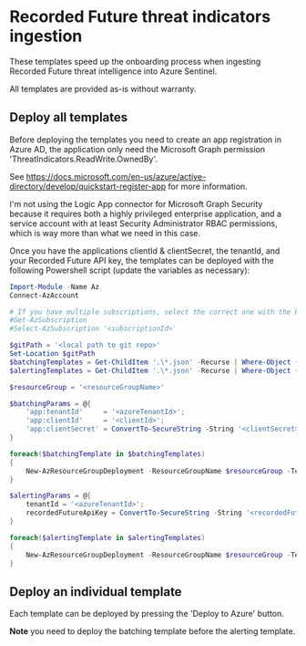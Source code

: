 # Recorded Future threat indicators ingestion
These templates speed up the onboarding process when ingesting Recorded Future threat intelligence into Azure Sentinel.

All templates are provided as-is without warranty.

## Deploy all templates
Before deploying the templates you need to create an app registration in Azure AD, the application only need the Microsoft Graph permission 'ThreatIndicators.ReadWrite.OwnedBy'.

See https://docs.microsoft.com/en-us/azure/active-directory/develop/quickstart-register-app for more information.

I'm not using the Logic App connector for Microsoft Graph Security because it requires both a highly privileged enterprise application, and a service account with at least Security Administrator RBAC permissions, which is way more than what we need in this case.

Once you have the applications clientId & clientSecret, the tenantId, and your Recorded Future API key, the templates can be deployed with the following Powershell script (update the variables as necessary):
```Powershell
Import-Module -Name Az
Connect-AzAccount

# If you have multiple subscriptions, select the correct one with the below 2 lines
#Get-AzSubscription
#Select-AzSubscription '<subscriptionId>'

$gitPath = '<local path to git repo>'
Set-Location $gitPath
$batchingTemplates = Get-ChildItem '.\*.json' -Recurse | Where-Object {$_.FullName -like "*Batching*"}
$alertingTemplates = Get-ChildItem '.\*.json' -Recurse | Where-Object {$_.FullName -like "*Alerting*"}

$resourceGroup = '<resourceGroupName>'

$batchingParams = @{
    'app:tenantId'     = '<azureTenantId>';
    'app:clientId'     = '<clientId>';
    'app:clientSecret' = ConvertTo-SecureString -String '<clientSecret>' -AsPlainText -Force
}

foreach($batchingTemplate in $batchingTemplates)
{
    New-AzResourceGroupDeployment -ResourceGroupName $resourceGroup -TemplateFile $batchingTemplate.FullName @batchingParams -Verbose
}

$alertingParams = @{
    tenantId = '<azureTenantId>';
    recordedFutureApiKey = ConvertTo-SecureString -String '<recordedFutureApiKey>' -AsPlainText -Force
}

foreach($alertingTemplate in $alertingTemplates)
{
    New-AzResourceGroupDeployment -ResourceGroupName $resourceGroup -TemplateFile $alertingTemplate.FullName @alertingParams -Verbose
}
```

## Deploy an individual template
Each template can be deployed by pressing the 'Deploy to Azure' button.

**Note** you need to deploy the batching template before the alerting template.
